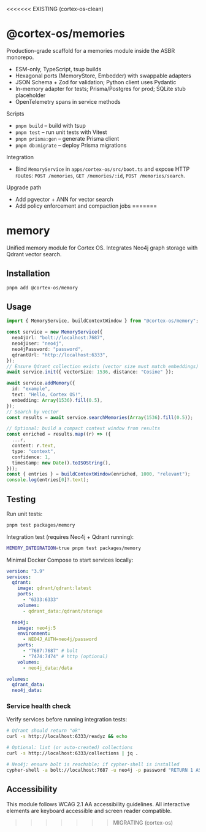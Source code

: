 <<<<<<< EXISTING (cortex-os-clean)
# @cortex-os/memories

Production-grade scaffold for a memories module inside the ASBR monorepo.

- ESM-only, TypeScript, tsup builds
- Hexagonal ports (MemoryStore, Embedder) with swappable adapters
- JSON Schema + Zod for validation; Python client uses Pydantic
- In-memory adapter for tests; Prisma/Postgres for prod; SQLite stub placeholder
- OpenTelemetry spans in service methods

Scripts
- `pnpm build` – build with tsup
- `pnpm test` – run unit tests with Vitest
- `pnpm prisma:gen` – generate Prisma client
- `pnpm db:migrate` – deploy Prisma migrations

Integration
- Bind `MemoryService` in `apps/cortex-os/src/boot.ts` and expose HTTP routes: `POST /memories`, `GET /memories/:id`, `POST /memories/search`.

Upgrade path
- Add pgvector + ANN for vector search
- Add policy enforcement and compaction jobs
=======
<!--
This README.md file follows WCAG 2.1 AA accessibility guidelines:
- Clear document structure with semantic headings
- Descriptive link text
- High contrast content organization
-->

# memory

Unified memory module for Cortex OS. Integrates Neo4j graph storage with Qdrant vector search.

## Installation

```bash
pnpm add @cortex-os/memory
```

## Usage

```ts
import { MemoryService, buildContextWindow } from "@cortex-os/memory";

const service = new MemoryService({
  neo4jUrl: "bolt://localhost:7687",
  neo4jUser: "neo4j",
  neo4jPassword: "password",
  qdrantUrl: "http://localhost:6333",
});
// Ensure Qdrant collection exists (vector size must match embeddings)
await service.init({ vectorSize: 1536, distance: "Cosine" });

await service.addMemory({
  id: "example",
  text: "Hello, Cortex OS!",
  embedding: Array(1536).fill(0.5),
});
// Search by vector
const results = await service.searchMemories(Array(1536).fill(0.5));

// Optional: build a compact context window from results
const enriched = results.map((r) => ({
  ...r,
  content: r.text,
  type: "context",
  confidence: 1,
  timestamp: new Date().toISOString(),
}));
const { entries } = buildContextWindow(enriched, 1000, "relevant");
console.log(entries[0]?.text);
```

## Testing

Run unit tests:

```bash
pnpm test packages/memory
```

Integration test (requires Neo4j + Qdrant running):

```bash
MEMORY_INTEGRATION=true pnpm test packages/memory
```

Minimal Docker Compose to start services locally:

```yaml
version: "3.9"
services:
  qdrant:
    image: qdrant/qdrant:latest
    ports:
      - "6333:6333"
    volumes:
      - qdrant_data:/qdrant/storage

  neo4j:
    image: neo4j:5
    environment:
      - NEO4J_AUTH=neo4j/password
    ports:
      - "7687:7687" # bolt
      - "7474:7474" # http (optional)
    volumes:
      - neo4j_data:/data

volumes:
  qdrant_data:
  neo4j_data:
```

### Service health check

Verify services before running integration tests:

```bash
# Qdrant should return "ok"
curl -s http://localhost:6333/readyz && echo

# Optional: list (or auto-created) collections
curl -s http://localhost:6333/collections | jq .

# Neo4j: ensure bolt is reachable; if cypher-shell is installed
cypher-shell -a bolt://localhost:7687 -u neo4j -p password "RETURN 1 AS ok"
```

## Accessibility

This module follows WCAG 2.1 AA accessibility guidelines. All interactive elements are keyboard accessible and screen reader compatible.
>>>>>>> MIGRATING (cortex-os)
